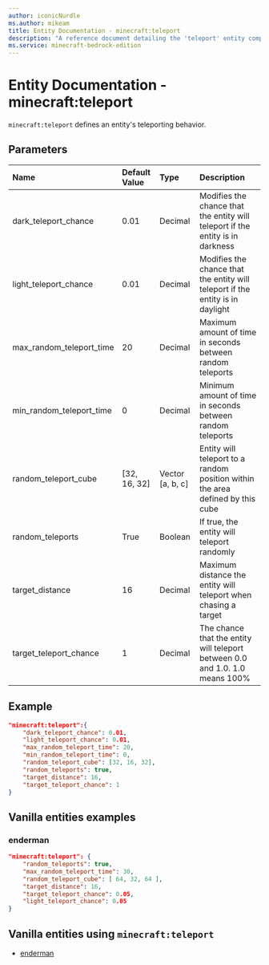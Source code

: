 ```yaml
---
author: iconicNurdle
ms.author: mikeam
title: Entity Documentation - minecraft:teleport
description: "A reference document detailing the 'teleport' entity component"
ms.service: minecraft-bedrock-edition
---
```


# Entity Documentation - minecraft:teleport

`minecraft:teleport` defines an entity's teleporting behavior.

## Parameters

|Name |Default Value  |Type  |Description  |
|:----------|:----------|:----------|:----------|
| dark_teleport_chance| 0.01| Decimal| Modifies the chance that the entity will teleport if the entity is in darkness |
| light_teleport_chance| 0.01| Decimal| Modifies the chance that the entity will teleport if the entity is in daylight |
| max_random_teleport_time| 20| Decimal| Maximum amount of time in seconds between random teleports |
| min_random_teleport_time| 0| Decimal| Minimum amount of time in seconds between random teleports |
| random_teleport_cube| [32, 16, 32]| Vector [a, b, c]| Entity will teleport to a random position within the area defined by this cube |
| random_teleports| True| Boolean| If true, the entity will teleport randomly |
| target_distance| 16| Decimal| Maximum distance the entity will teleport when chasing a target |
| target_teleport_chance| 1| Decimal| The chance that the entity will teleport between 0.0 and 1.0. 1.0 means 100% |

## Example

```json
"minecraft:teleport":{
    "dark_teleport_chance": 0.01,
    "light_teleport_chance": 0.01,
    "max_random_teleport_time": 20,
    "min_random_teleport_time": 0,
    "random_teleport_cube": [32, 16, 32],
    "random_teleports": true,
    "target_distance": 16,
    "target_teleport_chance": 1
}
```

## Vanilla entities examples

### enderman

```json
"minecraft:teleport": {
    "random_teleports": true,
    "max_random_teleport_time": 30,
    "random_teleport_cube": [ 64, 32, 64 ],
    "target_distance": 16,
    "target_teleport_chance": 0.05,
    "light_teleport_chance": 0.05
}
```

## Vanilla entities using `minecraft:teleport`

- [enderman](../../../../Source/VanillaBehaviorPack_Snippets/entities/enderman.md)
